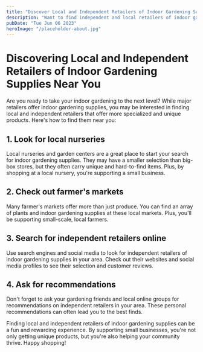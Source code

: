 ```yaml
---
title: "Discover Local and Independent Retailers of Indoor Gardening Supplies Near You"
description: "Want to find independent and local retailers of indoor gardening supplies near you? Check out our comprehensive guide."
pubDate: "Tue Jun 06 2023"
heroImage: "/placeholder-about.jpg"
---
```


# Discovering Local and Independent Retailers of Indoor Gardening Supplies Near You

Are you ready to take your indoor gardening to the next level? While major retailers offer indoor gardening supplies, you may be interested in finding local and independent retailers that offer more specialized and unique products. Here&#39;s how to find them near you:

## 1. Look for local nurseries

Local nurseries and garden centers are a great place to start your search for indoor gardening supplies. They may have a smaller selection than big-box stores, but they often carry unique and hard-to-find items. Plus, by shopping at a local nursery, you&#39;re supporting a small business.

## 2. Check out farmer&#39;s markets

Many farmer&#39;s markets offer more than just produce. You can find an array of plants and indoor gardening supplies at these local markets. Plus, you&#39;ll be supporting small-scale, local farmers.

## 3. Search for independent retailers online

Use search engines and social media to look for independent retailers of indoor gardening supplies in your area. Check out their websites and social media profiles to see their selection and customer reviews.

## 4. Ask for recommendations

Don&#39;t forget to ask your gardening friends and local online groups for recommendations on independent retailers in your area. These personal recommendations can often lead you to the best finds.

Finding local and independent retailers of indoor gardening supplies can be a fun and rewarding experience. By supporting small businesses, you&#39;re not only getting unique products, but you&#39;re also helping your community thrive. Happy shopping!